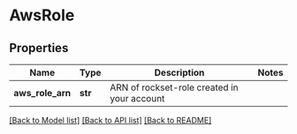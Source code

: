 # AwsRole

## Properties
Name | Type | Description | Notes
------------ | ------------- | ------------- | -------------
**aws_role_arn** | **str** | ARN of rockset-role created in your account | 

[[Back to Model list]](../README.md#documentation-for-models) [[Back to API list]](../README.md#documentation-for-api-endpoints) [[Back to README]](../README.md)


